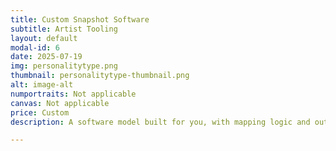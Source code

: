 ```yaml
---
title: Custom Snapshot Software
subtitle: Artist Tooling
layout: default
modal-id: 6
date: 2025-07-19
img: personalitytype.png
thumbnail: personalitytype-thumbnail.png
alt: image-alt
numportraits: Not applicable
canvas: Not applicable
price: Custom
description: A software model built for you, with mapping logic and output visual descriptors that match your tastes. Are you an artist looking to make personality art pieces of your own, in the artform of your choice? Whether your domain is abstract sculptures, stained glass, woodwork, guo hua, or even unique painting style inclinations, this is a commission for our engineering team to create a new snapshot model with custom visual descriptors that are intentionally paired with your medium and art style. The mapping weights will also be calibrated to your specific artistic sensibilities/tastes and a full training session will be provided so you feel comfortable knowing the ins and outs of your own snapshot software! Note that our studio is open for artist collabs using our existing classic snapshot model as well, please contact us if that interests you!

---
```

